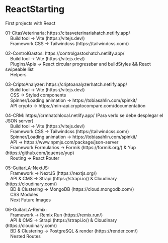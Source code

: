 # ReactStarting
First projects with React <br>
<p>
01-CitasVeterinaria:  https://citasveterinariahatch.netlify.app/ <br>
‎ ‎ ‎ ‎ Build tool -> Vite (https://vitejs.dev/) <br>
‎ ‎ ‎ ‎ Framework CSS -> Tailwindcss (https://tailwindcss.com/) <br>
</p>
<p>
02-ControlGastos: https://controlgastoshatch.netlify.app/ <br>
‎ ‎ ‎ ‎ Build tool -> Vite (https://vitejs.dev/) <br>
‎ ‎ ‎ ‎ Plugins/Apis -> React circular progressbar and buildStyles && React swipeable list <br>
‎ ‎ ‎ ‎ Helpers <br>
</p>
<p>
03-CriptoAnalyzer: https://criptoanalyzerhatch.netlify.app/ <br>
‎ ‎ ‎ ‎ Build tool -> Vite (https://vitejs.dev/) <br>
‎ ‎ ‎ ‎ CSS -> Styled components <br>
‎ ‎ ‎ ‎ Spinner/Loading animation -> https://tobiasahlin.com/spinkit/ <br>
‎ ‎ ‎ ‎ API crypto -> https://min-api.cryptocompare.com/documentation <br>
</p>
<p>
04-CRM: https://crmhatchlocal.netlify.app/ (Para verlo se debe desplegar el JSON server)<br>
‎ ‎ ‎ ‎ Build tool -> Vite (https://vitejs.dev/) <br>
‎ ‎ ‎ ‎ Framework CSS -> Tailwindcss (https://tailwindcss.com/) <br>
‎ ‎ ‎ ‎ Spinner/Loading animation -> https://tobiasahlin.com/spinkit/ <br>
‎ ‎ ‎ ‎ API -> https://www.npmjs.com/package/json-server <br>
‎ ‎ ‎ ‎ Framework Formularios -> Formik (https://formik.org/) & Yup (https://github.com/jquense/yup) <br>
‎ ‎ ‎ ‎ Routing -> React Router <br>
</p>
05-GuitarLA-NextJS: <br>
‎ ‎ ‎ ‎ Framework -> NextJS (https://nextjs.org/) <br>
‎ ‎ ‎ ‎ API & CMS -> Strapi (https://strapi.io/) & Cloudinary (https://cloudinary.com/) <br>
‎ ‎ ‎ ‎ BD & Clustering -> MongoDB (https://cloud.mongodb.com/) <br>
‎ ‎ ‎ ‎ CSS Modules <br>
‎ ‎ ‎ ‎ Next Future Images <br>
</p>
06-GuitarLA-Remix: <br>
‎ ‎ ‎ ‎ Framework -> Remix Run (https://remix.run/) <br>
‎ ‎ ‎ ‎ API & CMS -> Strapi (https://strapi.io/) & Cloudinary (https://cloudinary.com/) <br>
‎ ‎ ‎ ‎ BD & Clustering -> PostgreSQL & render (https://render.com/) <br>
‎ ‎ ‎ ‎ Nested Routes <br>
</p>
